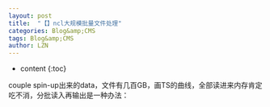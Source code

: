 ```yaml
---
layout: post
title:  "【】ncl大规模批量文件处理" 
categories: Blog&amp;CMS
tags: Blog&amp;CMS
author: LZN
---
```


* content
{:toc}

couple spin-up出来的data，文件有几百GB，画TS的曲线，全部读进来内存肯定吃不消，分批读入再输出是一种办法：

&nbsp;